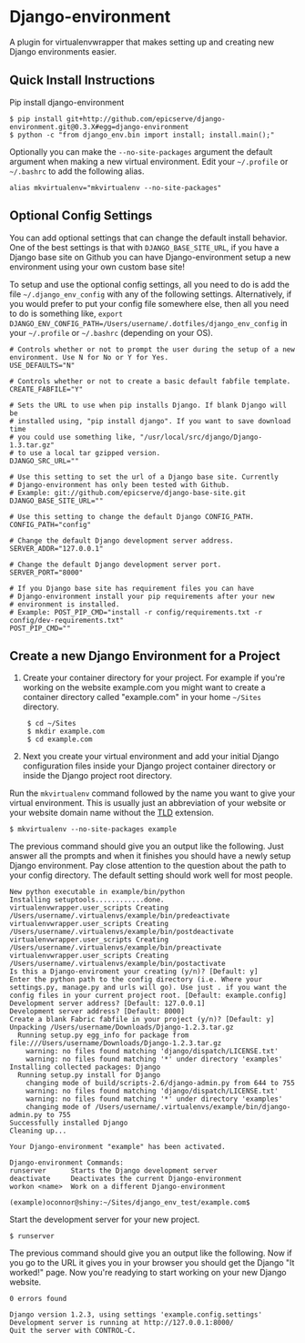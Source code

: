# Django-environment

A plugin for virtualenvwrapper that makes setting up and creating new Django environments easier.

## Quick Install Instructions

Pip install django-environment

    $ pip install git+http://github.com/epicserve/django-environment.git@0.3.X#egg=django-environment
    $ python -c "from django_env.bin import install; install.main();"

Optionally you can make the `--no-site-packages` argument the default argument when making a new virtual environment. Edit your `~/.profile` or `~/.bashrc` to add the following alias.

    alias mkvirtualenv="mkvirtualenv --no-site-packages"

## Optional Config Settings

You can add optional settings that can change the default install behavior. One of the best settings is that with `DJANGO_BASE_SITE_URL`, if you have a Django base site on Github you can have Django-environment setup a new environment using your own custom base site!

To setup and use the optional config settings, all you need to do is add the file `~/.django_env_config` with any of the following settings. Alternatively, if you would prefer to put your config file somewhere else, then all you need to do is something like, `export DJANGO_ENV_CONFIG_PATH=/Users/username/.dotfiles/django_env_config` in your `~/.profile` or `~/.bashrc` (depending on your OS).

    # Controls whether or not to prompt the user during the setup of a new environment. Use N for No or Y for Yes.
    USE_DEFAULTS="N"

    # Controls whether or not to create a basic default fabfile template.
    CREATE_FABFILE="Y"

    # Sets the URL to use when pip installs Django. If blank Django will be
    # installed using, "pip install django". If you want to save download time
    # you could use something like, "/usr/local/src/django/Django-1.3.tar.gz"
    # to use a local tar gzipped version.
    DJANGO_SRC_URL=""

    # Use this setting to set the url of a Django base site. Currently
    # Django-environment has only been tested with Github.
    # Example: git://github.com/epicserve/django-base-site.git
    DJANGO_BASE_SITE_URL=""
    
    # Use this setting to change the default Django CONFIG_PATH.
    CONFIG_PATH="config"

    # Change the default Django development server address.
    SERVER_ADDR="127.0.0.1"

    # Change the default Django development server port.
    SERVER_PORT="8000"

    # If you Django base site has requirement files you can have
    # Django-environment install your pip requirements after your new
    # environment is installed.
    # Example: POST_PIP_CMD="install -r config/requirements.txt -r config/dev-requirements.txt"
    POST_PIP_CMD=""


## Create a new Django Environment for a Project

1. Create your container directory for your project. For example if you're working on the website example.com you might want to create a container directory called "example.com" in your home `~/Sites` directory.

        $ cd ~/Sites
        $ mkdir example.com
        $ cd example.com

2. Next you create your virtual environment and add your initial Django configuration files inside your Django project container directory or inside the Django project root directory.

Run the `mkvirtualenv` command followed by the name you want to give your virtual environment. This is usually just an abbreviation of your website or your website domain name without the [TLD](http://en.wikipedia.org/wiki/Top-level_domain) extension.

    $ mkvirtualenv --no-site-packages example

The previous command should give you an output like the following. Just answer all the prompts and when it finishes you should have a newly setup Django environment. Pay close attention to the question about the path to your config directory. The default setting should work well for most people.

    New python executable in example/bin/python
    Installing setuptools............done.
    virtualenvwrapper.user_scripts Creating /Users/username/.virtualenvs/example/bin/predeactivate
    virtualenvwrapper.user_scripts Creating /Users/username/.virtualenvs/example/bin/postdeactivate
    virtualenvwrapper.user_scripts Creating /Users/username/.virtualenvs/example/bin/preactivate
    virtualenvwrapper.user_scripts Creating /Users/username/.virtualenvs/example/bin/postactivate
    Is this a Django-enviroment your creating (y/n)? [Default: y] 
    Enter the python path to the config directory (i.e. Where your settings.py, manage.py and urls will go). Use just . if you want the config files in your current project root. [Default: example.config] 
    Development server address? [Default: 127.0.0.1] 
    Development server address? [Default: 8000] 
    Create a blank Fabric fabfile in your project (y/n)? [Default: y] 
    Unpacking /Users/username/Downloads/Django-1.2.3.tar.gz
      Running setup.py egg_info for package from file:///Users/username/Downloads/Django-1.2.3.tar.gz
        warning: no files found matching 'django/dispatch/LICENSE.txt'
        warning: no files found matching '*' under directory 'examples'
    Installing collected packages: Django
      Running setup.py install for Django
        changing mode of build/scripts-2.6/django-admin.py from 644 to 755
        warning: no files found matching 'django/dispatch/LICENSE.txt'
        warning: no files found matching '*' under directory 'examples'
        changing mode of /Users/username/.virtualenvs/example/bin/django-admin.py to 755
    Successfully installed Django
    Cleaning up...

    Your Django-environment "example" has been activated.

    Django-environment Commands:
    runserver      Starts the Django development server 
    deactivate     Deactivates the current Django-environment 
    workon <name>  Work on a different Django-environment

    (example)oconnor@shiny:~/Sites/django_env_test/example.com$

Start the development server for your new project.

	$ runserver

The previous command should give you an output like the following. Now if you go to the URL it gives you in your browser you should get the Django "It worked!" page. Now you're readying to start working on your new Django website.

    0 errors found

    Django version 1.2.3, using settings 'example.config.settings'
    Development server is running at http://127.0.0.1:8000/
    Quit the server with CONTROL-C.

